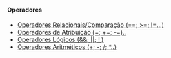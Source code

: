 #### Operadores

- [Operadores Relacionais/Comparação (==; >=; !=…)](relacionais.md)
- [Operadores de Atribuição (=; +=; -=)..](atribuicao.md)
- [Operadores Lógicos (&&; ||; ! )](logicos.md)
- [Operadores Aritméticos (+; -; /; *..)](aritmetico.md)